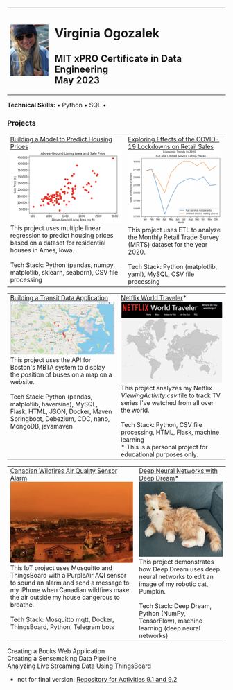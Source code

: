 <!-- # ogozalek.github.io -->
<table>
  <tr>
    <td><img src="photo_april2023.png" width='100'/></td>
    <td><h1>Virginia Ogozalek</h1>
      <h2>MIT xPRO Certificate in Data Engineering<br>
      May 2023</h2>
      </td>
  </tr>
</table>
<b>Technical Skills:</b> &#x2022; Python &#x2022; SQL &#x2022; <br>
<h3 text-align:center>Projects</h3>
<table>
  <table-layout: fixed>
  <tr valign="TOP">
    <td><a href="https://github.com/ogozalek/Predict_Housing_Prices">Building a Model to Predict Housing Prices </a><br>
    <img src="scatterplot1.png" width='300'/><br>  
    This project uses multiple linear regression to predict housing prices based on a dataset for residential houses in Ames, Iowa.<br>
    <br>
      Tech Stack: Python (pandas, numpy, matplotlib, sklearn, seaborn), CSV file processing<br></td>
    <td><a href="https://github.com/ogozalek/Covid19_and_Retail_Sales">Exploring Effects of the COVID-19 Lockdowns on Retail Sales </a><br>
     <img src="lineplot1.png" width='300'/><br>
      This project uses ETL to analyze the Monthly Retail Trade Survey (MRTS) dataset for the year 2020.<br>
      <br>
    Tech Stack: Python (matplotlib, yaml), MySQL, CSV file processing<br>
      </td>
  </tr>
  </table>
 
  <table>
    <table-layout: fixed>
    <tr valign="TOP">
    <td><a href="https://github.com/ogozalek/Transit_Application">Building a Transit Data Application </a><br>
    <img src="mbtaMap.png" width='300'/><br>
      This project uses the API for Boston's MBTA system to display the position of buses on a map on a website.<br>
    <br>
    Tech Stack: Python (pandas, matplotlib, haversine), MySQL, Flask, HTML, JSON, Docker, Maven Springboot, Debezium, CDC, nano, MongoDB, javamaven<br>
    </td>
    <td><a href="https://github.com/ogozalek/Netflix_World_Traveler/blob/main/README.md">Netflix World Traveler</a>*<br>
    <img src="worldmap.png" width='300'/><br>  
      This project analyzes my Netflix <i>ViewingActivity.csv</i> file to track TV series I've watched from all over the world.<br>
    <br>
    Tech Stack: Python, CSV file processing, HTML, Flask, machine learning<br>
    * This is a personal project for educational purposes only.
    </td>
  </tr>
</table>

<table>
    <table-layout: fixed>
    <tr valign="TOP">
    <td><a href="https://github.com/ogozalek/Canadian_Wildfires">Canadian Wildfires Air Quality Sensor Alarm </a><br>
    <img src="orangeAir.png" width='300'/><br>
      This IoT project uses Mosquitto and ThingsBoard with a PurpleAir AQI sensor to sound an alarm and send a message to my iPhone when Canadian wildfires make the air outside my house dangerous to breathe.<br>
    <br>
    Tech Stack: Mosquitto mqtt, Docker, ThingsBoard, Python, Telegram bots<br>
    </td>
    <td><a href="https://github.com/ogozalek/Deep_Dream/blob/main/README.md">Deep Neural Networks with Deep Dream</a>*<br>
    <img src="pumpkin.png" width='300'/><br>  
      This project demonstrates how Deep Dream uses deep neural networks to edit an image of my robotic cat, Pumpkin.<br>
    <br>
    Tech Stack: Deep Dream, Python (NumPy, TensorFlow), machine learning (deep neural networks)<br>
    </td>
  </tr>
</table>

Creating a Books Web Application<br>
Creating a Sensemaking Data Pipeline<br>
Analyzing Live Streaming Data Using ThingsBoard<br>
* not for final version: <a href="https://github.com/ogozalek/PCDE-Activity-9.1">Repository for Activities 9.1 and 9.2 </a>
